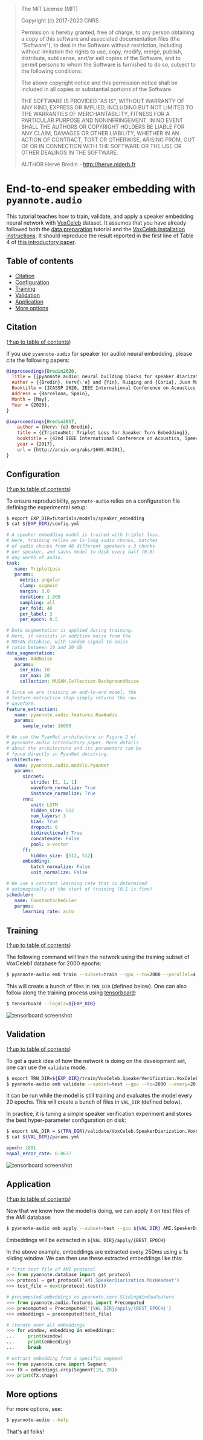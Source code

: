 > The MIT License (MIT)
>
> Copyright (c) 2017-2020 CNRS
>
> Permission is hereby granted, free of charge, to any person obtaining a copy
> of this software and associated documentation files (the "Software"), to deal
> in the Software without restriction, including without limitation the rights
> to use, copy, modify, merge, publish, distribute, sublicense, and/or sell
> copies of the Software, and to permit persons to whom the Software is
> furnished to do so, subject to the following conditions:
>
> The above copyright notice and this permission notice shall be included in all
> copies or substantial portions of the Software.
>
> THE SOFTWARE IS PROVIDED "AS IS", WITHOUT WARRANTY OF ANY KIND, EXPRESS OR
> IMPLIED, INCLUDING BUT NOT LIMITED TO THE WARRANTIES OF MERCHANTABILITY,
> FITNESS FOR A PARTICULAR PURPOSE AND NONINFRINGEMENT. IN NO EVENT SHALL THE
> AUTHORS OR COPYRIGHT HOLDERS BE LIABLE FOR ANY CLAIM, DAMAGES OR OTHER
> LIABILITY, WHETHER IN AN ACTION OF CONTRACT, TORT OR OTHERWISE, ARISING FROM,
> OUT OF OR IN CONNECTION WITH THE SOFTWARE OR THE USE OR OTHER DEALINGS IN THE
> SOFTWARE.
>
> AUTHOR
> Hervé Bredin - http://herve.niderb.fr

# End-to-end speaker embedding with `pyannote.audio`

This tutorial teaches how to train, validate, and apply a speaker embedding neural network with [VoxCeleb](http://www.robots.ox.ac.uk/~vgg/data/voxceleb/) dataset. It assumes that you have already followed both the [data preparation](../../data_preparation) tutorial and the [VoxCeleb installation instructions](https://github.com/pyannote/pyannote-db-voxceleb). It should reproduce the result reported in the first line of Table 4 of [this introductory paper](https://arxiv.org/abs/1911.01255).

## Table of contents
- [Citation](#citation)
- [Configuration](#configuration)
- [Training](#training)
- [Validation](#validation)
- [Application](#application)
- [More options](#more-options)

## Citation
([↑up to table of contents](#table-of-contents))

If you use `pyannote-audio` for speaker (or audio) neural embedding, please cite the following papers:

```bibtex
@inproceedings{Bredin2020,
  Title = {{pyannote.audio: neural building blocks for speaker diarization}},
  Author = {{Bredin}, Herv{\'e} and {Yin}, Ruiqing and {Coria}, Juan Manuel and {Gelly}, Gregory and {Korshunov}, Pavel and {Lavechin}, Marvin and {Fustes}, Diego and {Titeux}, Hadrien and {Bouaziz}, Wassim and {Gill}, Marie-Philippe},
  Booktitle = {ICASSP 2020, IEEE International Conference on Acoustics, Speech, and Signal Processing},
  Address = {Barcelona, Spain},
  Month = {May},
  Year = {2020},
}
```

```bibtex
@inproceedings{Bredin2017,
    author = {Herv\'{e} Bredin},
    title = {{TristouNet: Triplet Loss for Speaker Turn Embedding}},
    booktitle = {42nd IEEE International Conference on Acoustics, Speech and Signal Processing, ICASSP 2017},
    year = {2017},
    url = {http://arxiv.org/abs/1609.04301},
}
```

## Configuration
([↑up to table of contents](#table-of-contents))

To ensure reproducibility, `pyannote-audio` relies on a configuration file defining the experimental setup:

```bash
$ export EXP_DIR=tutorials/models/speaker_embedding
$ cat ${EXP_DIR}/config.yml
```
```yaml
# A speaker embedding model is trained with triplet loss.
# Here, training relies on 1s-long audio chunks, batches
# of audio chunks from 48 different speakers x 3 chunks
# per speaker, and saves model to disk every half (0.5)
# day worth of audio.
task:
   name: TripletLoss
   params:
     metric: angular
     clamp: sigmoid
     margin: 0.0
     duration: 1.000
     sampling: all
     per_fold: 48
     per_label: 3
     per_epoch: 0.5

# Data augmentation is applied during training.
# Here, it consists in additive noise from the
# MUSAN database, with random signal-to-noise
# ratio between 10 and 20 dB
data_augmentation:
   name: AddNoise
   params:
     snr_min: 10
     snr_max: 20
     collection: MUSAN.Collection.BackgroundNoise

# Since we are training an end-to-end model, the
# feature extraction step simply returns the raw
# waveform.
feature_extraction:
   name: pyannote.audio.features.RawAudio
   params:
      sample_rate: 16000

# We use the PyanNet architecture in Figure 2 of
# pyannote.audio introductory paper. More details
# about the architecture and its parameters can be
# found directly in PyanNet docstring.
architecture:
   name: pyannote.audio.models.PyanNet
   params:
      sincnet:
         stride: [5, 1, 1]
         waveform_normalize: True
         instance_normalize: True
      rnn:
         unit: LSTM
         hidden_size: 512
         num_layers: 3
         bias: True
         dropout: 0
         bidirectional: True
         concatenate: False
         pool: x-vector
      ff:
         hidden_size: [512, 512]
      embedding:
         batch_normalize: False
         unit_normalize: False

# We use a constant learning rate that is determined
# automagically at the start of training (0.1 is fine)
scheduler:
   name: ConstantScheduler
   params:
      learning_rate: auto
```

## Training
([↑up to table of contents](#table-of-contents))

The following command will train the network using the training subset of VoxCeleb1 database for 2000 epochs:

```bash
$ pyannote-audio emb train --subset=train --gpu --to=2000 --parallel=4 ${EXP_DIR} VoxCeleb.SpeakerVerification.VoxCeleb1
```

This will create a bunch of files in `TRN_DIR` (defined below). One can also follow along the training process using [tensorboard](https://github.com/tensorflow/tensorboard):
```bash
$ tensorboard --logdir=${EXP_DIR}
```

![tensorboard screenshot](tb_train.png)


## Validation
([↑up to table of contents](#table-of-contents))

To get a quick idea of how the network is doing on the development set, one can use the `validate` mode.

```bash
$ export TRN_DIR=${EXP_DIR}/train/VoxCeleb.SpeakerVerification.VoxCeleb1.train
$ pyannote-audio emb validate --subset=test --gpu --to=2000 --every=20 ${TRN_DIR} VoxCeleb.SpeakerDiarization.VoxCeleb1
```
It can be run while the model is still training and evaluates the model every 20 epochs. This will create a bunch of files in `VAL_DIR` (defined below). 

In practice, it is tuning a simple speaker verification experiment and stores the best hyper-parameter configuration on disk:

```bash
$ export VAL_DIR = ${TRN_DIR}/validate/VoxCeleb.SpeakerDiarization.VoxCeleb1.test
$ cat ${VAL_DIR}/params.yml
```
```yaml
epoch: 1891
equal_error_rate: 0.0637
```

![tensorboard screenshot](tb_validate.png)


## Application
([↑up to table of contents](#table-of-contents))

Now that we know how the model is doing, we can apply it on test files of the AMI database: 

```bash
$ pyannote-audio emb apply --subset=test --gpu ${VAL_DIR} AMI.SpeakerDiarization.MixHeadset 
```

Embeddings will be extracted in `${VAL_DIR}/apply/{BEST_EPOCH}`

In the above example, embeddings are extracted every 250ms using a 1s sliding window. We can then use these extracted embeddings like this:

```python
# first test file of AMI protocol
>>> from pyannote.database import get_protocol
>>> protocol = get_protocol('AMI.SpeakerDiarization.MixHeadset')
>>> test_file = next(protocol.test())

# precomputed embeddings as pyannote.core.SlidingWindowFeature
>>> from pyannote.audio.features import Precomputed
>>> precomputed = Precomputed('{VAL_DIR}/apply/{BEST_EPOCH}')
>>> embeddings = precomputed(test_file)

# iterate over all embeddings
>>> for window, embedding in embeddings:
...     print(window)
...     print(embedding)
...     break

# extract embedding from a specific segment
>>> from pyannote.core import Segment
>>> fX = embeddings.crop(Segment(10, 20))
>>> print(fX.shape)
```

## More options

For more options, see:

```bash
$ pyannote-audio --help
```

That's all folks!
